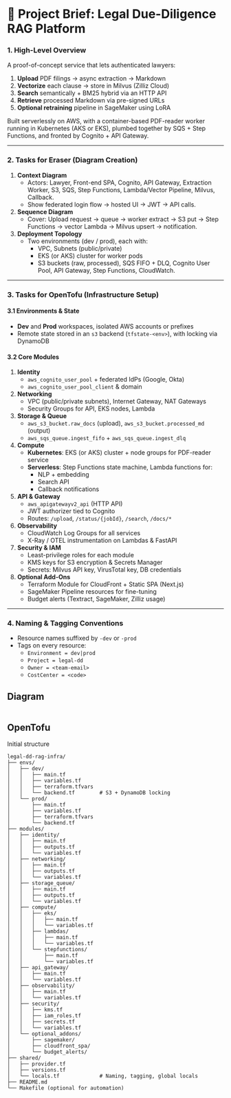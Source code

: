 # 📖 Project Brief: Legal Due-Diligence RAG Platform

### 1. High-Level Overview

A proof-of-concept service that lets authenticated lawyers:

1. **Upload** PDF filings → async extraction → Markdown
2. **Vectorize** each clause → store in Milvus (Zilliz Cloud)
3. **Search** semantically + BM25 hybrid via an HTTP API
4. **Retrieve** processed Markdown via pre-signed URLs
5. **Optional retraining** pipeline in SageMaker using LoRA

Built serverlessly on AWS, with a container-based PDF-reader worker running in Kubernetes (AKS or EKS), plumbed together by SQS + Step Functions, and fronted by Cognito + API Gateway.

------

### 2. Tasks for **Eraser** (Diagram Creation)

1. **Context Diagram**
   - Actors: Lawyer, Front-end SPA, Cognito, API Gateway, Extraction Worker, S3, SQS, Step Functions, Lambda/Vector Pipeline, Milvus, Callback.
   - Show federated login flow → hosted UI → JWT → API calls.
2. **Sequence Diagram**
   - Cover: Upload request → queue → worker extract → S3 put → Step Functions → vector Lambda → Milvus upsert → notification.
3. **Deployment Topology**
   - Two environments (dev / prod), each with:
     - VPC, Subnets (public/private)
     - EKS (or AKS) cluster for worker pods
     - S3 buckets (raw, processed), SQS FIFO + DLQ, Cognito User Pool, API Gateway, Step Functions, CloudWatch.

------

### 3. Tasks for **OpenTofu** (Infrastructure Setup)

#### 3.1 Environments & State

- **Dev** and **Prod** workspaces, isolated AWS accounts or prefixes
- Remote state stored in an `s3` backend (`tfstate-<env>`), with locking via DynamoDB

#### 3.2 Core Modules

1. **Identity**
   - `aws_cognito_user_pool` + federated IdPs (Google, Okta)
   - `aws_cognito_user_pool_client` & domain
2. **Networking**
   - VPC (public/private subnets), Internet Gateway, NAT Gateways
   - Security Groups for API, EKS nodes, Lambda
3. **Storage & Queue**
   - `aws_s3_bucket.raw_docs` (upload), `aws_s3_bucket.processed_md` (output)
   - `aws_sqs_queue.ingest_fifo` + `aws_sqs_queue.ingest_dlq`
4. **Compute**
   - **Kubernetes**: EKS (or AKS) cluster + node groups for PDF-reader service
   - **Serverless**: Step Functions state machine, Lambda functions for:
     - NLP + embedding
     - Search API
     - Callback notifications
5. **API & Gateway**
   - `aws_apigatewayv2_api` (HTTP API)
   - JWT authorizer tied to Cognito
   - Routes: `/upload`, `/status/{jobId}`, `/search`, `/docs/*`
6. **Observability**
   - CloudWatch Log Groups for all services
   - X-Ray / OTEL instrumentation on Lambdas & FastAPI
7. **Security & IAM**
   - Least-privilege roles for each module
   - KMS keys for S3 encryption & Secrets Manager
   - Secrets: Milvus API key, VirusTotal key, DB credentials
8. **Optional Add-Ons**
   - Terraform Module for CloudFront + Static SPA (Next.js)
   - SageMaker Pipeline resources for fine-tuning
   - Budget alerts (Textract, SageMaker, Zilliz usage)

------

### 4. Naming & Tagging Conventions

- Resource names suffixed by `-dev` or `-prod`
- Tags on every resource:
  - `Environment = dev|prod`
  - `Project = legal-dd`
  - `Owner = <team-email>`
  - `CostCenter = <code>`

## Diagram

```mermaid

```

## OpenTofu

Initial structure

```test
legal-dd-rag-infra/
├── envs/
│   ├── dev/
│   │   ├── main.tf
│   │   ├── variables.tf
│   │   ├── terraform.tfvars
│   │   └── backend.tf        # S3 + DynamoDB locking
│   └── prod/
│       ├── main.tf
│       ├── variables.tf
│       ├── terraform.tfvars
│       └── backend.tf
├── modules/
│   ├── identity/
│   │   ├── main.tf
│   │   ├── outputs.tf
│   │   └── variables.tf
│   ├── networking/
│   │   ├── main.tf
│   │   ├── outputs.tf
│   │   └── variables.tf
│   ├── storage_queue/
│   │   ├── main.tf
│   │   ├── outputs.tf
│   │   └── variables.tf
│   ├── compute/
│   │   ├── eks/
│   │   │   ├── main.tf
│   │   │   └── variables.tf
│   │   ├── lambdas/
│   │   │   ├── main.tf
│   │   │   └── variables.tf
│   │   └── stepfunctions/
│   │       ├── main.tf
│   │       └── variables.tf
│   ├── api_gateway/
│   │   ├── main.tf
│   │   └── variables.tf
│   ├── observability/
│   │   ├── main.tf
│   │   └── variables.tf
│   ├── security/
│   │   ├── kms.tf
│   │   ├── iam_roles.tf
│   │   ├── secrets.tf
│   │   └── variables.tf
│   └── optional_addons/
│       ├── sagemaker/
│       ├── cloudfront_spa/
│       └── budget_alerts/
├── shared/
│   ├── provider.tf
│   ├── versions.tf
│   └── locals.tf             # Naming, tagging, global locals
├── README.md
└── Makefile (optional for automation)

```

